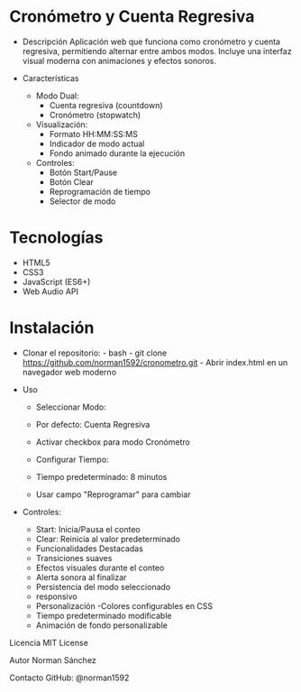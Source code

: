 # Cronómetro y Cuenta Regresiva
* Descripción
Aplicación web que funciona como cronómetro y cuenta regresiva, permitiendo alternar entre ambos modos. Incluye una interfaz visual moderna con animaciones y efectos sonoros.

* Características
    - Modo Dual:
        * Cuenta regresiva (countdown)
        * Cronómetro (stopwatch)
    - Visualización:
        * Formato HH:MM:SS:MS
        * Indicador de modo actual
        * Fondo animado durante la ejecución
    - Controles:
        * Botón Start/Pause
        * Botón Clear
        * Reprogramación de tiempo
        * Selector de modo

# Tecnologías

* HTML5
* CSS3
* JavaScript (ES6+)
* Web Audio API

# Instalación

* Clonar el repositorio:
        - bash
        - git clone https://github.com/norman1592/cronometro.git
        - Abrir index.html en un navegador web moderno
* Uso
    - Seleccionar Modo:

    - Por defecto: Cuenta Regresiva
    - Activar checkbox para modo Cronómetro

    - Configurar Tiempo:

    - Tiempo predeterminado: 8 minutos
    - Usar campo "Reprogramar" para cambiar

* Controles:

    - Start: Inicia/Pausa el conteo
    - Clear: Reinicia al valor predeterminado
    - Funcionalidades Destacadas
    - Transiciones suaves
    - Efectos visuales durante el conteo
    - Alerta sonora al finalizar
    - Persistencia del modo seleccionado
    -  responsivo
    - Personalización
    -Colores configurables en CSS
    - Tiempo predeterminado modificable
    - Animación de fondo personalizable

Licencia
MIT License

Autor
Norman Sánchez

Contacto
GitHub: @norman1592
